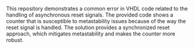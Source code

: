 This repository demonstrates a common error in VHDL code related to the handling of asynchronous reset signals. The provided code shows a counter that is susceptible to metastability issues because of the way the reset signal is handled.  The solution provides a synchronized reset approach, which mitigates metastability and makes the counter more robust.